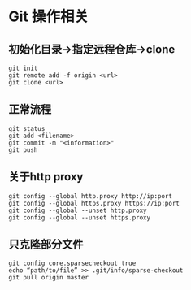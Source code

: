 # Git 操作相关
## 初始化目录->指定远程仓库->clone
```
git init
git remote add -f origin <url>
git clone <url>
```
## 正常流程
```
git status
git add <filename>
git commit -m "<information>"
git push
```
## 关于http proxy
```
git config --global http.proxy http://ip:port
git config --global https.proxy https://ip:port
git config --global --unset http.proxy
git config --global --unset https.proxy
```
## 只克隆部分文件
```
git config core.sparsecheckout true
echo “path/to/file” >> .git/info/sparse-checkout
git pull origin master
```
